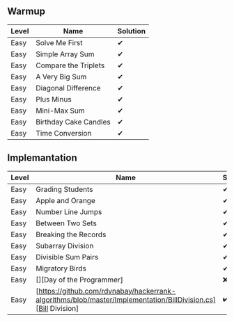 ## Warmup

|Level|Name                 |Solution|
|-----|---------------------|--------|
|Easy |Solve Me First       |✔      |
|Easy |Simple Array Sum     |✔      |
|Easy |Compare the Triplets |✔      |
|Easy |A Very Big Sum       |✔      |
|Easy |Diagonal Difference  |✔      |
|Easy |Plus Minus           |✔      |
|Easy |Mini-Max Sum         |✔      |
|Easy |Birthday Cake Candles|✔      |
|Easy |Time Conversion      |✔      |

## Implemantation

|Level|Name                     |Solution|
|-----|-------------------------|--------|
|Easy |Grading Students         |✔      |
|Easy |Apple and Orange         |✔      |
|Easy |Number Line Jumps        |✔      |
|Easy |Between Two Sets         |✔      |
|Easy |Breaking the Records     |✔      |
|Easy |Subarray Division        |✔      |
|Easy |Divisible Sum Pairs      |✔      |
|Easy |Migratory Birds          |✔      |
|Easy |[][Day of the Programmer] |❌
|Easy |[https://github.com/rdvnabay/hackerrank-algorithms/blob/master/Implementation/BillDivision.cs][Bill Division] |✔️
